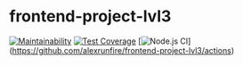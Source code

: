 # frontend-project-lvl3
[![Maintainability](https://api.codeclimate.com/v1/badges/7b3aa520db90d8e13f9b/maintainability)](https://codeclimate.com/github/alexrunfire/frontend-project-lvl3/maintainability)
[![Test Coverage](https://api.codeclimate.com/v1/badges/7b3aa520db90d8e13f9b/test_coverage)](https://codeclimate.com/github/alexrunfire/frontend-project-lvl3/test_coverage)
[![Node.js CI](https://github.com/alexrunfire/frontend-project-lvl3/workflows/Node.js%20CI/badge.svg)]
(https://github.com/alexrunfire/frontend-project-lvl3/actions)
